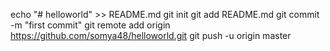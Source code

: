 echo "# helloworld" >> README.md
git init
git add README.md
git commit -m "first commit"
git remote add origin https://github.com/somya48/helloworld.git
git push -u origin master
